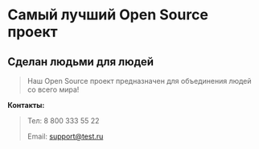 # Самый лучший Open Source проект

## Сделан людьми для людей

> Наш Open Source проект предназначен для объединения людей со всего мира!

**Контакты:**
> Тел: 8 800 333 55 22
> 
> Email: support@test.ru
